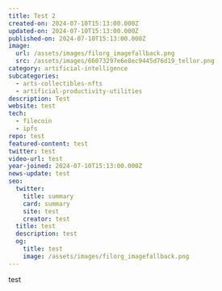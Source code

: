 ```yaml
---
title: Test 2
created-on: 2024-07-10T15:13:00.000Z
updated-on: 2024-07-10T15:13:00.000Z
published-on: 2024-07-10T15:13:00.000Z
image:
  url: /assets/images/filorg_imagefallback.png
  src: /assets/images/66073297e6e8ec9445d76d19_tellor.png
category: artificial-intelligence
subcategories:
  - arts-collectibles-nfts
  - artificial-productivity-utilities
description: Test
website: test
tech:
  - filecoin
  - ipfs
repo: test
featured-content: test
twitter: test
video-url: test
year-joined: 2024-07-10T15:13:00.000Z
news-update: test
seo:
  twitter:
    title: summary
    card: summary
    site: test
    creator: test
  title: test
  description: test
  og:
    title: test
    image: /assets/images/filorg_imagefallback.png
---
```


test
